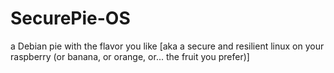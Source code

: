 # SecurePie-OS
a Debian pie with the flavor you like [aka a secure and resilient linux on your raspberry (or banana, or orange, or... the fruit you prefer)]
